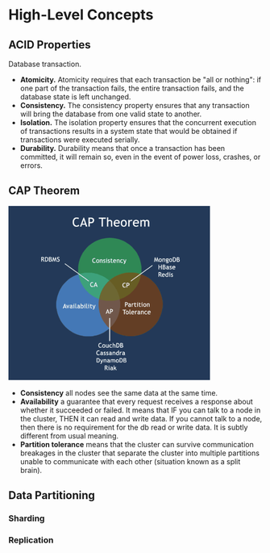 # High-Level Concepts
## ACID Properties
Database transaction. 
* **Atomicity.** Atomicity requires that each transaction be "all or nothing": if one part of the transaction fails, the entire transaction fails, and the database state is left unchanged. 
* **Consistency.** The consistency property ensures that any transaction will bring the database from one valid state to another.
* **Isolation.** The isolation property ensures that the concurrent execution of transactions results in a system state that would be obtained if transactions were executed serially.
* **Durability.** Durability means that once a transaction has been committed, it will remain so, even in the event of power loss, crashes, or errors.

## CAP Theorem
<img src="/img/CAP.png" alt="CAP" width="400"/>

* **Consistency** all nodes see the same data at the same time.
* **Availability** a guarantee that every request receives a response about whether it succeeded or failed. It means that IF you can talk to a node in the cluster, THEN it can read and write data. If you cannot talk to a node, then there is no requirement for the db read or write data. It is subtly different from usual meaning. 
* **Partition tolerance** means that the cluster can survive communication breakages in the cluster that separate the cluster into multiple partitions unable to communicate with each other (situation known as a split brain).

## Data Partitioning
### Sharding 

### Replication
